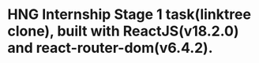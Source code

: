 # HNG Internship Stage 1 task(linktree clone), built with ReactJS(v18.2.0) and react-router-dom(v6.4.2).